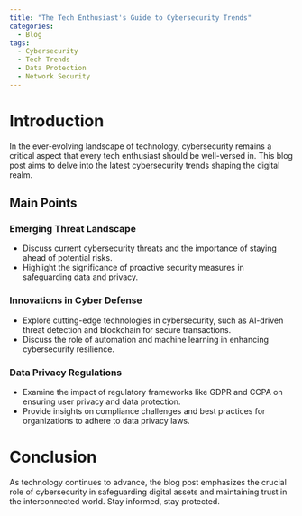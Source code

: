```yaml
---
title: "The Tech Enthusiast's Guide to Cybersecurity Trends"
categories:
  - Blog
tags:
  - Cybersecurity
  - Tech Trends
  - Data Protection
  - Network Security
---
```


# Introduction
In the ever-evolving landscape of technology, cybersecurity remains a critical aspect that every tech enthusiast should be well-versed in. This blog post aims to delve into the latest cybersecurity trends shaping the digital realm.

## Main Points
### Emerging Threat Landscape
- Discuss current cybersecurity threats and the importance of staying ahead of potential risks.
- Highlight the significance of proactive security measures in safeguarding data and privacy.

### Innovations in Cyber Defense
- Explore cutting-edge technologies in cybersecurity, such as AI-driven threat detection and blockchain for secure transactions.
- Discuss the role of automation and machine learning in enhancing cybersecurity resilience.

### Data Privacy Regulations
- Examine the impact of regulatory frameworks like GDPR and CCPA on ensuring user privacy and data protection.
- Provide insights on compliance challenges and best practices for organizations to adhere to data privacy laws.

# Conclusion
As technology continues to advance, the blog post emphasizes the crucial role of cybersecurity in safeguarding digital assets and maintaining trust in the interconnected world. Stay informed, stay protected.